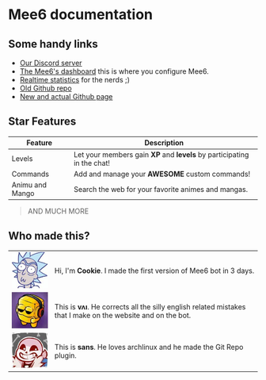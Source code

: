 # Mee6 documentation

## Some handy links

* [Our Discord server](https://discord.gg/mee6)
* [The Mee6's dashboard](https://mee6.xyz/servers) this is where you configure Mee6.
* [Realtime statistics](https://p.datadoghq.com/sb/b5ae28d32-9ae9580a52) for the nerds ;)
* [Old Github repo](https://github.com/cookkkie/mee6)
* [New and actual Github page](https://github.com/mee6)

## Star Features

| Feature         | Description                                                               |
|-----------------|---------------------------------------------------------------------------|
| Levels          | Let your members gain **XP** and **levels** by participating in the chat! |
| Commands        | Add and manage your **AWESOME** custom commands!                          |
| Animu and Mango | Search the web for your favorite animes and mangas.                       |

> AND MUCH MORE

## Who made this?

|                      |                                                                                                                |
|----------------------|----------------------------------------------------------------------------------------------------------------|
| ![](pics/cookie.jpg) | Hi, I'm **Cookie**. I made the first version of Mee6 bot in 3 days.                                            |
| ![](pics/vai.jpg)    | This is **vʌı**. He corrects all the silly english related mistakes that I make on the website and on the bot. |
| ![](pics/sans.jpg)   | This is **sans**. He loves archlinux and he made the Git Repo plugin.                                          |
